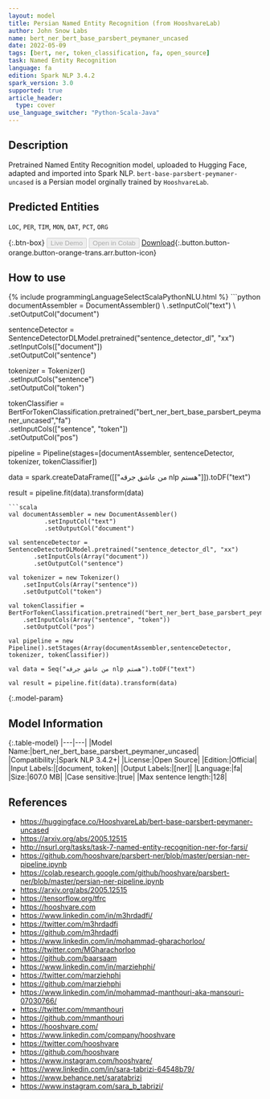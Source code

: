 ```yaml
---
layout: model
title: Persian Named Entity Recognition (from HooshvareLab)
author: John Snow Labs
name: bert_ner_bert_base_parsbert_peymaner_uncased
date: 2022-05-09
tags: [bert, ner, token_classification, fa, open_source]
task: Named Entity Recognition
language: fa
edition: Spark NLP 3.4.2
spark_version: 3.0
supported: true
article_header:
  type: cover
use_language_switcher: "Python-Scala-Java"
---
```


## Description

Pretrained Named Entity Recognition model, uploaded to Hugging Face, adapted and imported into Spark NLP. `bert-base-parsbert-peymaner-uncased` is a Persian model orginally trained by `HooshvareLab`.

## Predicted Entities

`LOC`, `PER`, `TIM`, `MON`, `DAT`, `PCT`, `ORG`

{:.btn-box}
<button class="button button-orange" disabled>Live Demo</button>
<button class="button button-orange" disabled>Open in Colab</button>
[Download](https://s3.amazonaws.com/auxdata.johnsnowlabs.com/public/models/bert_ner_bert_base_parsbert_peymaner_uncased_fa_3.4.2_3.0_1652099544405.zip){:.button.button-orange.button-orange-trans.arr.button-icon}

## How to use



<div class="tabs-box" markdown="1">
{% include programmingLanguageSelectScalaPythonNLU.html %}
```python
documentAssembler = DocumentAssembler() \
        .setInputCol("text") \
        .setOutputCol("document")

sentenceDetector = SentenceDetectorDLModel.pretrained("sentence_detector_dl", "xx")\
       .setInputCols(["document"])\
       .setOutputCol("sentence")

tokenizer = Tokenizer() \
    .setInputCols("sentence") \
    .setOutputCol("token")

tokenClassifier = BertForTokenClassification.pretrained("bert_ner_bert_base_parsbert_peymaner_uncased","fa") \
    .setInputCols(["sentence", "token"]) \
    .setOutputCol("pos")

pipeline = Pipeline(stages=[documentAssembler, sentenceDetector, tokenizer, tokenClassifier])

data = spark.createDataFrame([["من عاشق جرقه nlp هستم"]]).toDF("text")

result = pipeline.fit(data).transform(data)
```
```scala
val documentAssembler = new DocumentAssembler() 
          .setInputCol("text") 
          .setOutputCol("document")

val sentenceDetector = SentenceDetectorDLModel.pretrained("sentence_detector_dl", "xx")
       .setInputCols(Array("document"))
       .setOutputCol("sentence")

val tokenizer = new Tokenizer() 
    .setInputCols(Array("sentence"))
    .setOutputCol("token")

val tokenClassifier = BertForTokenClassification.pretrained("bert_ner_bert_base_parsbert_peymaner_uncased","fa") 
    .setInputCols(Array("sentence", "token")) 
    .setOutputCol("pos")

val pipeline = new Pipeline().setStages(Array(documentAssembler,sentenceDetector, tokenizer, tokenClassifier))

val data = Seq("من عاشق جرقه nlp هستم").toDF("text")

val result = pipeline.fit(data).transform(data)
```
</div>

{:.model-param}
## Model Information

{:.table-model}
|---|---|
|Model Name:|bert_ner_bert_base_parsbert_peymaner_uncased|
|Compatibility:|Spark NLP 3.4.2+|
|License:|Open Source|
|Edition:|Official|
|Input Labels:|[document, token]|
|Output Labels:|[ner]|
|Language:|fa|
|Size:|607.0 MB|
|Case sensitive:|true|
|Max sentence length:|128|

## References

- https://huggingface.co/HooshvareLab/bert-base-parsbert-peymaner-uncased
- https://arxiv.org/abs/2005.12515
- http://nsurl.org/tasks/task-7-named-entity-recognition-ner-for-farsi/
- https://github.com/hooshvare/parsbert-ner/blob/master/persian-ner-pipeline.ipynb
- https://colab.research.google.com/github/hooshvare/parsbert-ner/blob/master/persian-ner-pipeline.ipynb
- https://arxiv.org/abs/2005.12515
- https://tensorflow.org/tfrc
- https://hooshvare.com
- https://www.linkedin.com/in/m3hrdadfi/
- https://twitter.com/m3hrdadfi
- https://github.com/m3hrdadfi
- https://www.linkedin.com/in/mohammad-gharachorloo/
- https://twitter.com/MGharachorloo
- https://github.com/baarsaam
- https://www.linkedin.com/in/marziehphi/
- https://twitter.com/marziehphi
- https://github.com/marziehphi
- https://www.linkedin.com/in/mohammad-manthouri-aka-mansouri-07030766/
- https://twitter.com/mmanthouri
- https://github.com/mmanthouri
- https://hooshvare.com/
- https://www.linkedin.com/company/hooshvare
- https://twitter.com/hooshvare
- https://github.com/hooshvare
- https://www.instagram.com/hooshvare/
- https://www.linkedin.com/in/sara-tabrizi-64548b79/
- https://www.behance.net/saratabrizi
- https://www.instagram.com/sara_b_tabrizi/